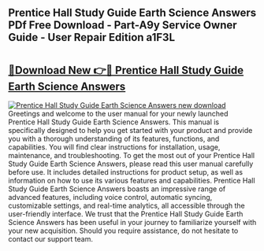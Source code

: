 ## Prentice Hall Study Guide Earth Science Answers PDf Free Download - Part-A9y Service Owner Guide - User Repair Edition a1F3L

# <h2><a href="http://bc60588.oget.top/?id=Prentice+Hall+Study+Guide+Earth+Science+Answers">🔗Download New 👉🔴 Prentice Hall Study Guide Earth Science Answers</a></h2>

[![Prentice Hall Study Guide Earth Science Answers new download](https://i.imgur.com/5g1atiW.png)](http://bc60588.oget.top/?id=Prentice+Hall+Study+Guide+Earth+Science+Answers)
Greetings and welcome to the user manual for your newly launched Prentice Hall Study Guide Earth Science Answers. This manual is specifically designed to help you get started with your product and provide you with a thorough understanding of its features, functions, and capabilities. You will find clear instructions for installation, usage, maintenance, and troubleshooting. To get the most out of your Prentice Hall Study Guide Earth Science Answers, please read this user manual carefully before use. It includes detailed instructions for product setup, as well as information on how to use its various features and capabilities. Prentice Hall Study Guide Earth Science Answers boasts an impressive range of advanced features, including voice control, automatic syncing, customizable settings, and real-time analytics, all accessible through the user-friendly interface. We trust that the Prentice Hall Study Guide Earth Science Answers has been useful in your journey to familiarize yourself with your new acquisition. Should you require assistance, do not hesitate to contact our support team.
